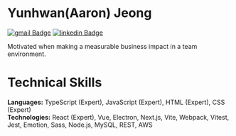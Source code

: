 # Yunhwan(Aaron) Jeong

[![gmail Badge](https://img.shields.io/badge/Gmail-D14836?style=flat-square&logo=gmail&logoColor=white&link=mailto:jimmy53120488@gmail.com)](mailto:jimmy53120488@gmail.com)
[![linkedin Badge](https://img.shields.io/badge/LinkedIn-0C66C3?style=flat-square&logo=linkedin&logoColor=EFF2EB)](https://www.linkedin.com/in/Yunhwan-jeong/)

Motivated when making a measurable business impact in a team environment.

# Technical Skills
**Languages:** TypeScript (Expert), JavaScript (Expert), HTML (Expert), CSS (Expert) <br/>
**Technologies:** React (Expert), Vue, Electron, Next.js, Vite, Webpack, Vitest, Jest, Emotion, Sass, Node.js, MySQL, REST, AWS
